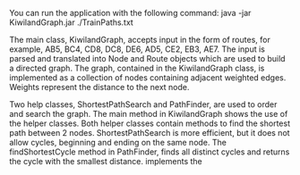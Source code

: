 You can run the application with the following command:
java -jar KiwilandGraph.jar ./TrainPaths.txt


The main class, KiwilandGraph, accepts input in the form of routes, for example, AB5, BC4, CD8, DC8, DE6, AD5, CE2, EB3, AE7. The input is parsed and translated into Node and Route objects which are used to build a directed graph. The graph, contained in the KiwilandGraph class, is implemented as a collection of nodes containing adjacent weighted edges. Weights represent the distance to the next node. 

Two help classes, ShortestPathSearch and PathFinder, are used to order and search the graph. The main method in KiwilandGraph shows the use of the helper classes. Both helper classes contain methods to find the shortest path between 2 nodes. ShortestPathSearch is more efficient, but it does not allow cycles, beginning and ending on the same node. The findShortestCycle method in PathFinder, finds all distinct cycles and returns the cycle with the smallest distance. implements the 


